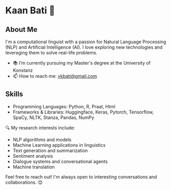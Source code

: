 # Kaan Bati 👋

## About Me
I'm a computational linguist with a passion for Natural Language Processing (NLP) and Artificial Intelligence (AI). I love exploring new technologies and leveraging them to solve real-life problems. 

- 📚 I’m currently pursuing my Master's degree at the University of Konstanz
- 📫 How to reach me: vkbati@gmail.com

## Skills
- Programming Languages: Python, R, Praat, Html
- Frameworks & Libraries: Huggingface, Keras, Pytorch, Tensorflow, SpaCy, NLTK, Stanza, Pandas, NumPy


🔍 My research interests include:
- NLP algorithms and models
- Machine Learning applications in linguistics
- Text generation and summarization
- Sentiment analysis
- Dialogue systems and conversational agents
- Machine translation

  
Feel free to reach out! I'm always open to interesting conversations and collaborations. 😊
